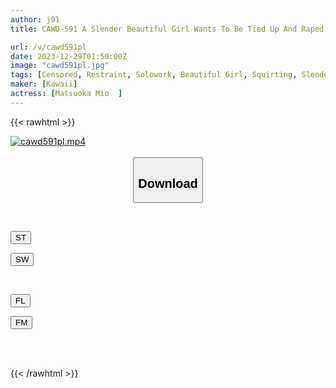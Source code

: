 ```yaml
---
author: j91
title: CAWD-591 A Slender Beautiful Girl Wants To Be Tied Up And Raped. The Long-awaited Confinement Training Where The Body Is Fixed And Made To Cum Mio Matsuoka

url: /v/cawd591pl
date: 2023-12-29T01:50:00Z
image: "cawd591pl.jpg"
tags: [Censored, Restraint, Solowork, Beautiful Girl, Squirting, Slender	]
maker: [Kawaii]
actress: [Matsuoka Mio  ]
---
```



{{< rawhtml >}}

<div class="video" data-videoid="79Jq9g42gRtADpB">
    <a href="javascript:;">
        <img src="/v/cawd591pl/cawd591pl.jpg" width="WIDTH" height="HEIGHT" alt="cawd591pl.mp4" loading="lazy">
    </a>
</div>

<script type="text/javascript" src="https://j91.asia/asset/on-demand-st.js"></script>

<br>
  <link rel="stylesheet" href="https://j91.asia/asset/bs5.css">
  
  <center>
  <button class="btn btn-primary" type="button" data-bs-toggle="collapse" data-bs-target=".multi-collapse" aria-expanded="false" aria-controls="multiCollapseExample1 multiCollapseExample2"><h2>Download</h2></button></center>
</p>
<div class="row">
  <div class="col">
    <div class="collapse multi-collapse" id="multiCollapseExample1">
      <div class="card card-body">
	      	      <br>
<div class="buttons">  
<p><a href="https://streamtape.to/v/79Jq9g42gRtADpB" target="_blank"><button class="btn-hover color-3"><i class="fa fa-download"></i> ST</button></a></p>
<p><a href="https://flaswish.com/6zq5kwopid8w" target="_blank"><button class="btn-hover color-2"><i class="fa fa-download"></i> SW</button></a></p></div>
    </div>
  </div>
</div>
  <div class="col">
    <div class="collapse multi-collapse" id="multiCollapseExample2">
      <div class="card card-body">
	      <br>
<div class="buttons">
<p><a href="javascript:;" target="_blank"><button class="btn-hover color-9"><i class="fa fa-download"></i> FL</button></a></p>
<p><a href="javascript:;" target="_blank"><button class="btn-hover color-8"><i class="fa fa-download"></i> FM</button></a></p></div>
<br><br>
      </div>
    </div>
  </div>
</div>

{{< /rawhtml >}}